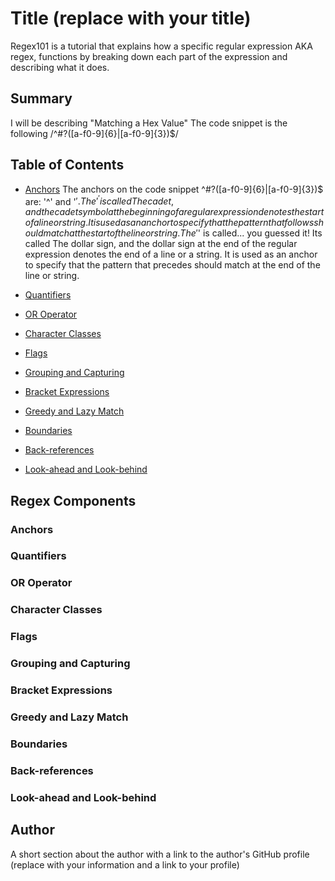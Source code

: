 # Title (replace with your title)

Regex101 is a tutorial that explains how a specific regular expression AKA regex, functions by breaking down each part of the expression and describing what it does.

## Summary
I will be describing "Matching a Hex Value" The code snippet is the following 
 /^#?([a-f0-9]{6}|[a-f0-9]{3})$/

## Table of Contents

- [Anchors](#anchors)
The anchors on the code snippet ^#?([a-f0-9]{6}|[a-f0-9]{3})$ are: '^' and '$'. 
The '^' is called The cadet, and the cadet symbol at the beginning of a regular expression denotes the start of a line or string. It is used as an anchor to specify that the pattern that follows should match at the start of the line or string. 
The '$' is called... you guessed it! Its called The dollar sign, and the dollar sign at the end of the regular expression denotes the end of a line or a string. It is used as an anchor to specify that the pattern that precedes should match at the end of the line or string. 

- [Quantifiers](#quantifiers)
- [OR Operator](#or-operator)
- [Character Classes](#character-classes)
- [Flags](#flags)
- [Grouping and Capturing](#grouping-and-capturing)
- [Bracket Expressions](#bracket-expressions)
- [Greedy and Lazy Match](#greedy-and-lazy-match)
- [Boundaries](#boundaries)
- [Back-references](#back-references)
- [Look-ahead and Look-behind](#look-ahead-and-look-behind)

## Regex Components

### Anchors

### Quantifiers

### OR Operator

### Character Classes

### Flags

### Grouping and Capturing

### Bracket Expressions

### Greedy and Lazy Match

### Boundaries

### Back-references

### Look-ahead and Look-behind

## Author

A short section about the author with a link to the author's GitHub profile (replace with your information and a link to your profile)
